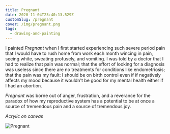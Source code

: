 ```yaml
---
title: Pregnant
date: 2020-11-04T23:40:13.529Z
customSlug: /pregnant
cover: /img/pregnant.png
tags:
  - drawing-and-painting
---
```


I painted _Pregnant_ when I first started experiencing such severe period pain that I would have to rush home from work each month wincing in pain, seeing white, sweating profusely, and vomiting. I was told by a doctor that I had to realize that pain was normal; that the effort of looking for a diagnosis was useless since there are no treatments for conditions like endometriosis; that the pain was my fault: I should be on birth control even if if negatively affects my mood because it wouldn't be good for my mental health either if I had an abortion.

_Pregnant_ was borne out of anger, frustration, and a reverance for the paradox of how my reproductive system has a potential to be at once a source of tremendous pain and a source of tremendous joy.

_Acrylic on canvas_

![Pregnant](pregnant.png)
